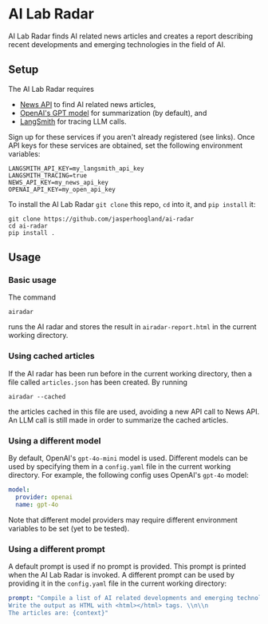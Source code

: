 # AI Lab Radar

AI Lab Radar finds AI related news articles and creates a report describing recent developments and emerging 
technologies in the field of AI.

## Setup

The AI Lab Radar requires 

* [News API](https://newsapi.org) to find AI related news articles,
* [OpenAI's GPT model](https://platform.openai.com) for summarization (by default), and
* [LangSmith](https://www.langchain.com/langsmith) for tracing LLM calls.

Sign up for these services if you aren't already registered (see links).
Once API keys for these services are obtained, set the following environment variables:
```
LANGSMITH_API_KEY=my_langsmith_api_key
LANGSMITH_TRACING=true
NEWS_API_KEY=my_news_api_key
OPENAI_API_KEY=my_open_api_key
```

To install the AI Lab Radar `git clone` this repo, `cd` into it, and `pip install` it:

```shell
git clone https://github.com/jasperhoogland/ai-radar
cd ai-radar
pip install .
```

## Usage

### Basic usage

The command
```shell
airadar
```
runs the AI radar and stores the result in `airadar-report.html` in the current working directory.

### Using cached articles
If the AI radar has been run before in the current working directory, then a file
called `articles.json` has been created.
By running
```shell
airadar --cached
```
the articles cached in this file are used, avoiding a new API call to News API.
An LLM call is still made in order to summarize the cached articles.

### Using a different model

By default, OpenAI's `gpt-4o-mini` model is used.
Different models can be used by specifying them in a `config.yaml` file in the current working directory.
For example, the following config uses OpenAI's `gpt-4o` model:
```yaml
model:
  provider: openai
  name: gpt-4o
```
Note that different model providers may require different environment variables to be set (yet to be tested).

### Using a different prompt

A default prompt is used if no prompt is provided.
This prompt is printed when the AI Lab Radar is invoked.
A different prompt can be used by providing it in the `config.yaml` file in the current working directory:
```yaml
prompt: "Compile a list of AI related developments and emerging technologies based on a list of news articles. 
Write the output as HTML with <html></html> tags. \\n\\n 
The articles are: {context}"
```
